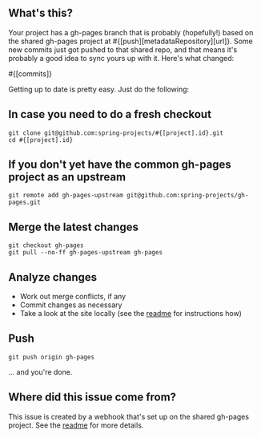 What's this?
-----------------------------------

Your project has a gh-pages branch that is probably (hopefully!) based on the shared
gh-pages project at #{[push][metadataRepository][url]}. Some new commits just got pushed to that
shared repo, and that means it's probably a good idea to sync yours up with it. Here's
what changed:

#{[commits]}

Getting up to date is pretty easy. Just do the following:


In case you need to do a fresh checkout
----------------------------------

    git clone git@github.com:spring-projects/#{[project].id}.git
    cd #{[project].id}


If you don't yet have the common gh-pages project as an upstream
----------------------------------

    git remote add gh-pages-upstream git@github.com:spring-projects/gh-pages.git


Merge the latest changes
----------------------------------
    git checkout gh-pages
    git pull --no-ff gh-pages-upstream gh-pages


Analyze changes
----------------------------------

 - Work out merge conflicts, if any
 - Commit changes as necessary
 - Take a look at the site locally (see the [readme][1] for instructions how)


Push
-----------------------------------

    git push origin gh-pages

... and you're done.


Where did this issue come from?
-----------------------------------

This issue is created by a webhook that's set up on the shared gh-pages project.
See the [readme][1] for more details.

[1]: https://github.com/spring-projects/gh-pages#readme
